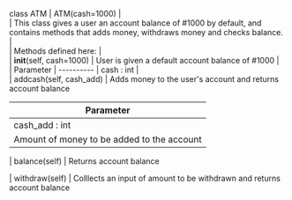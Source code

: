 class ATM
 |  ATM(cash=1000)
 |  
 |  This class gives a user an account balance of #1000 by default, and 
contains methods that adds money, withdraws money and checks balance.
 |  
 |  Methods defined here:
 |  
 |  __init__(self, cash=1000)
 |      User is given a default account balance of #1000
 |      
 |      Parameter
 |      ----------
 |      cash : int
 |  
 |  addcash(self, cash_add)
 |      Adds money to the user's account and returns account balance
       
 |      Parameter
 |      ----------
 |      cash_add : int
 |          Amount of money to be added to the account
   
 |  balance(self)
 |      Returns account balance
   
 |  withdraw(self)
 |      Colllects an input of amount to be withdrawn and returns 
account balance

